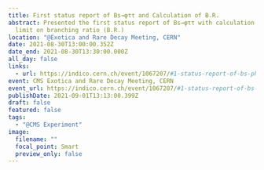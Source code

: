 ```yaml
---
title: First status report of Bs→φττ and Calculation of B.R.
abstract: Presented the first status report of Bs→φττ with calculation of upper
  limit on branching ratio (B.R.)
location: "@Exotica and Rare Decay Meeting, CERN"
date: 2021-08-30T13:00:00.352Z
date_end: 2021-08-30T13:30:00.000Z
all_day: false
links:
  - url: https://indico.cern.ch/event/1067207/#1-status-report-of-bs-phi-tau
event: CMS Exotica and Rare Decay Meeting, CERN
event_url: https://indico.cern.ch/event/1067207/#1-status-report-of-bs-phi-tau
publishDate: 2021-09-01T13:13:00.399Z
draft: false
featured: false
tags:
  - "@CMS Experiment"
image:
  filename: ""
  focal_point: Smart
  preview_only: false
---
```

